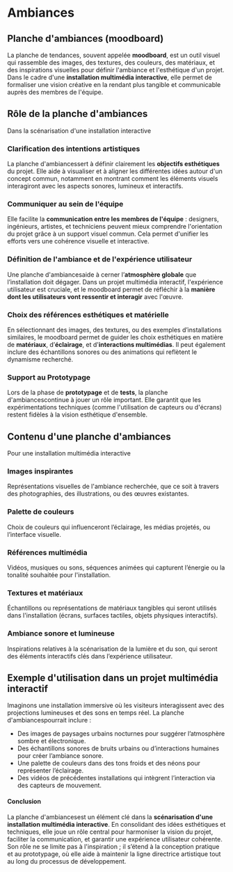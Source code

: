 # Ambiances

## Planche d'ambiances (moodboard) 

La planche de tendances, souvent appelée **moodboard**, est un outil visuel qui rassemble des images, des textures, des couleurs, des matériaux, et des inspirations visuelles pour définir l'ambiance et l'esthétique d'un projet. Dans le cadre d'une **installation multimédia interactive**, elle permet de formaliser une vision créative en la rendant plus tangible et communicable auprès des membres de l'équipe.

## Rôle de la planche d'ambiances

Dans la scénarisation d'une installation interactive

### Clarification des intentions artistiques

La planche d'ambiancessert à définir clairement les **objectifs esthétiques** du projet. Elle aide à visualiser et à aligner les différentes idées autour d'un concept commun, notamment en montrant comment les éléments visuels interagiront avec les aspects sonores, lumineux et interactifs.

### Communiquer au sein de l'équipe

Elle facilite la **communication entre les membres de l'équipe** : designers, ingénieurs, artistes, et techniciens peuvent mieux comprendre l'orientation du projet grâce à un support visuel commun. Cela permet d'unifier les efforts vers une cohérence visuelle et interactive.


### Définition de l'ambiance et de l'expérience utilisateur

Une planche d'ambiancesaide à cerner l’**atmosphère globale** que l’installation doit dégager. Dans un projet multimédia interactif, l'expérience utilisateur est cruciale, et le moodboard permet de réfléchir à la **manière dont les utilisateurs vont ressentir et interagir** avec l'œuvre.

### Choix des références esthétiques et matérielle

En sélectionnant des images, des textures, ou des exemples d’installations similaires, le moodboard permet de guider les choix esthétiques en matière de **matériaux**, d’**éclairage**, et d'**interactions multimédias**. Il peut également inclure des échantillons sonores ou des animations qui reflètent le dynamisme recherché.

### Support au Prototypage

Lors de la phase de **prototypage** et de **tests**, la planche d'ambiancescontinue à jouer un rôle important. Elle garantit que les expérimentations techniques (comme l'utilisation de capteurs ou d'écrans) restent fidèles à la vision esthétique d'ensemble.

## Contenu d'une planche d'ambiances

Pour une installation multimédia interactive

###  Images inspirantes

Représentations visuelles de l'ambiance recherchée, que ce soit à travers des photographies, des illustrations, ou des œuvres existantes.
   
### Palette de couleurs

Choix de couleurs qui influenceront l’éclairage, les médias projetés, ou l’interface visuelle.

### Références multimédia 

Vidéos, musiques ou sons, séquences animées qui capturent l’énergie ou la tonalité souhaitée pour l'installation.

### Textures et matériaux

Échantillons ou représentations de matériaux tangibles qui seront utilisés dans l'installation (écrans, surfaces tactiles, objets physiques interactifs).

### Ambiance sonore et lumineuse

Inspirations relatives à la scénarisation de la lumière et du son, qui seront des éléments interactifs clés dans l’expérience utilisateur.

## Exemple d'utilisation dans un projet multimédia interactif

Imaginons une installation immersive où les visiteurs interagissent avec des projections lumineuses et des sons en temps réel. La planche d'ambiancespourrait inclure :

- Des images de paysages urbains nocturnes pour suggérer l’atmosphère sombre et électronique.
- Des échantillons sonores de bruits urbains ou d’interactions humaines pour créer l’ambiance sonore.
- Une palette de couleurs dans des tons froids et des néons pour représenter l’éclairage.
- Des vidéos de précédentes installations qui intègrent l’interaction via des capteurs de mouvement.

#### Conclusion
La planche d'ambiancesest un élément clé dans la **scénarisation d'une installation multimédia interactive**. En consolidant des idées esthétiques et techniques, elle joue un rôle central pour harmoniser la vision du projet, faciliter la communication, et garantir une expérience utilisateur cohérente. Son rôle ne se limite pas à l'inspiration ; il s’étend à la conception pratique et au prototypage, où elle aide à maintenir la ligne directrice artistique tout au long du processus de développement.